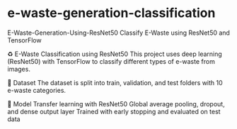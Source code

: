 # e-waste-generation-classification
E-Waste-Generation-Using-ResNet50
Classify E-Waste using ResNet50 and TensorFlow

♻️ E-Waste Classification using ResNet50
This project uses deep learning (ResNet50) with TensorFlow to classify different types of e-waste from images.

📂 Dataset
The dataset is split into train, validation, and test folders with 10 e-waste categories.

🧠 Model
Transfer learning with ResNet50
Global average pooling, dropout, and dense output layer
Trained with early stopping and evaluated on test data

